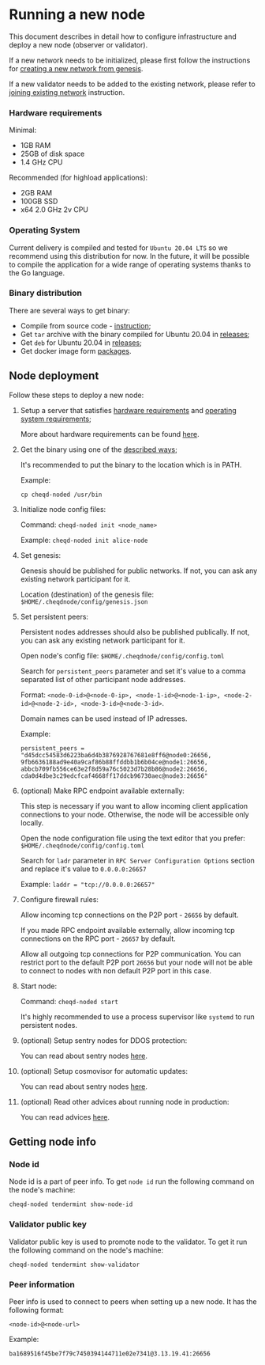 # Running a new node

This document describes in detail how to configure infrastructure and deploy a new node (observer or validator).

If a new network needs to be initialized, please first follow the instructions for [creating a new network from genesis](how-to-setup-a-new-network.md).

If a new validator needs to be added to the existing network, please refer to [joining existing network](how-to-join-existing-network.md) instruction.

### Hardware requirements

Minimal:
- 1GB RAM
- 25GB of disk space
- 1.4 GHz CPU

Recommended (for highload applications):
- 2GB RAM
- 100GB SSD
- x64 2.0 GHz 2v CPU

### Operating System

Current delivery is compiled and tested for `Ubuntu 20.04 LTS` so we recommend using this distribution for now. In the future, it will be possible to compile the application for a wide range of operating systems thanks to the Go language.

### Binary distribution

There are several ways to get binary:

- Compile from source code - [instruction](../README.md);
- Get `tar` archive with the binary compiled for Ubuntu 20.04 in [releases](https://github.com/cheqd/cheqd-node/releases);
- Get `deb` for Ubuntu 20.04 in [releases](https://github.com/cheqd/cheqd-node/releases);
- Get docker image form [packages](https://github.com/cheqd/cheqd-node/pkgs/container/cheqd-node).

## Node deployment

Follow these steps to deploy a new node:

1. Setup a server that satisfies [hardware requirements](#hardware-requirements) and [operating system requirements](#operating-system);

    More about hardware requirements can be found [here](https://docs.tendermint.com/master/nodes/running-in-production.html#hardware).

2. Get the binary using one of the [described ways](#binary-distribution);

    It's recommended to put the binary to the location which is in PATH.

    Example:

    ```
    cp cheqd-noded /usr/bin
    ```

3. Initialize node config files:
        
    Command: `cheqd-noded init <node_name>`
    
    Example: `cheqd-noded init alice-node`
        
4. Set genesis:
        
    Genesis should be published for public networks. If not, you can ask any existing network participant for it.
    
    Location (destination) of the genesis file: `$HOME/.cheqdnode/config/genesis.json`
        
5. Set persistent peers:
        
    Persistent nodes addresses should also be published publically. If not, you can ask any existing network participant for it.
    
    Open node's config file: `$HOME/.cheqdnode/config/config.toml`
    
    Search for `persistent_peers` parameter and set it's value to a comma separated list of other participant node addresses.
    
    Format: `<node-0-id>@<node-0-ip>, <node-1-id>@<node-1-ip>, <node-2-id>@<node-2-id>, <node-3-id>@<node-3-id>`.
    
    Domain names can be used instead of IP adresses.
    
    Example:
    
    ```
    persistent_peers = "d45dcc54583d6223ba6d4b3876928767681e8ff6@node0:26656, 9fb6636188ad9e40a9caf86b88ffddbb1b6b04ce@node1:26656, abbcb709fb556ce63e2f8d59a76c5023d7b28b86@node2:26656, cda0d4dbe3c29edcfcaf4668ff17ddcb96730aec@node3:26656"
    ```

6. (optional) Make RPC endpoint available externally:
     
    This step is necessary if you want to allow incoming client application connections to your node. Otherwise, the node will be accessible only locally. 

    Open the node configuration file using the text editor that you prefer: `$HOME/.cheqdnode/config/config.toml`

    Search for `ladr` parameter in `RPC Server Configuration Options` section and replace it's value to `0.0.0.0:26657`
        
    Example: `laddr = "tcp://0.0.0.0:26657"`

7. Configure firewall rules:

    Allow incoming tcp connections on the P2P port - `26656` by default.

    If you made RPC endpoint available externally, allow incoming tcp connections on the RPC port - `26657` by default.

    Allow all outgoing tcp connections for P2P communication. You can restrict port to the default P2P port `26656` but your node will not be able to connect to nodes with non default P2P port in this case.

8. Start node:

    Command: `cheqd-noded start`

    It's highly recommended to use a process supervisor like `systemd` to run persistent nodes.

9. (optional) Setup sentry nodes for DDOS protection:

    You can read about sentry nodes [here](https://docs.tendermint.com/master/nodes/validators.html).

10. (optional) Setup cosmovisor for automatic updates:

    You can read about sentry nodes [here](https://docs.cosmos.network/master/run-node/cosmovisor.html).

11. (optional) Read other advices about running node in production:

    You can read advices [here](https://docs.tendermint.com/master/nodes/running-in-production.html).

## Getting node info

### Node id

Node id is a part of peer info. To get `node id` run the following command on the node's machine:

```
cheqd-noded tendermint show-node-id
```

### Validator public key

Validator public key is used to promote node to the validator. To get it run the following command on the node's machine:

```
cheqd-noded tendermint show-validator
```

### Peer information

Peer info is used to connect to peers when setting up a new node. It has the following format:

```
<node-id>@<node-url>
```

Example:

```
ba1689516f45be7f79c7450394144711e02e7341@3.13.19.41:26656
```

